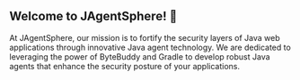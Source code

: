 ## Welcome to JAgentSphere! 👋
At JAgentSphere, our mission is to fortify the security layers of Java web applications through innovative Java agent technology. We are dedicated to leveraging the power of ByteBuddy and Gradle to develop robust Java agents that enhance the security posture of your applications.
